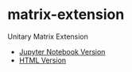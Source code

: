 # matrix-extension

Unitary Matrix Extension
- [Jupyter Notebook Version](https://github.com/easai/matrix-extension/blob/main/unitary.ipynb)
- [HTML Version](https://easai.github.io/matrix-extension/unitary.html)
